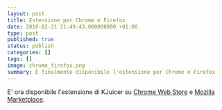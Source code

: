 ```yaml
---
layout: post
title: Estensione per Chrome e Firefox
date: 2016-02-21 21:49:43.000000000 +01:00
type: post
published: true
status: publish
categories: []
tags: []
image: chrome_firefox.png
summary: È finalmente disponibile l'estensione per Chrome e Firefox
---
```

E' ora disponibile l'estensione di KJuicer su [Chrome Web Store](https://chrome.google.com/webstore/detail/kjuicer/kgjcgankonbfhdgpfdbggfifpcabocno) e [Mozilla Marketplace](https://addons.mozilla.org/en-US/firefox/addon/kjuicer/).
